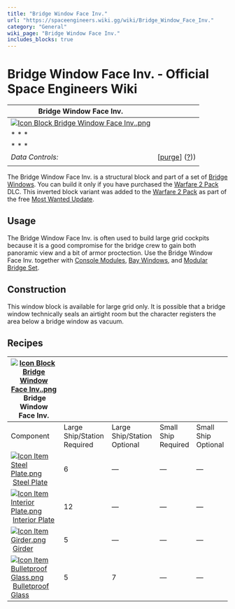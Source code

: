```yaml
---
title: "Bridge Window Face Inv."
url: "https://spaceengineers.wiki.gg/wiki/Bridge_Window_Face_Inv."
category: "General"
wiki_page: "Bridge Window Face Inv."
includes_blocks: true
---
```


# Bridge Window Face Inv. - Official Space Engineers Wiki

| Bridge Window Face Inv. |     |
| --- | --- |
| [![Icon Block Bridge Window Face Inv..png](https://spaceengineers.wiki.gg/images/Icon_Block_Bridge_Window_Face_Inv..png?6fadbf)](https://spaceengineers.wiki.gg/wiki/File:Icon_Block_Bridge_Window_Face_Inv..png) |     |
| * * * |     |
| * * * |     |
| _Data Controls:_ | \[[purge](https://spaceengineers.wiki.gg/wiki/Bridge_Window_Face_Inv.?action=purge)\] ([?](https://spaceengineers.wiki.gg/wiki/Template:Info_Block))) |
|     |     |

The Bridge Window Face Inv. is a structural block and part of a set of [Bridge Windows](https://spaceengineers.wiki.gg/wiki/Bridge_Windows "Bridge Windows"). You can build it only if you have purchased the [Warfare 2 Pack](https://spaceengineers.wiki.gg/wiki/Warfare_2_Pack "Warfare 2 Pack") DLC. This inverted block variant was added to the [Warfare 2 Pack](https://spaceengineers.wiki.gg/wiki/Warfare_2_Pack "Warfare 2 Pack") as part of the free [Most Wanted Update](https://spaceengineers.wiki.gg/wiki/Most_Wanted_Update "Most Wanted Update").

## Usage

The Bridge Window Face Inv. is often used to build large grid cockpits because it is a good compromise for the bridge crew to gain both panoramic view and a bit of armor proctection. Use the Bridge Window Face Inv. together with [Console Modules](https://spaceengineers.wiki.gg/wiki/Console_Modules "Console Modules"), [Bay Windows](https://spaceengineers.wiki.gg/wiki/Bay_Windows "Bay Windows"), and [Modular Bridge Set](https://spaceengineers.wiki.gg/wiki/Modular_Bridge_Set "Modular Bridge Set").

## Construction

This window block is available for large grid only. It is possible that a bridge window technically seals an airtight room but the character registers the area below a bridge window as vacuum.

## Recipes

| [![Icon Block Bridge Window Face Inv..png](https://spaceengineers.wiki.gg/images/thumb/Icon_Block_Bridge_Window_Face_Inv..png/21px-Icon_Block_Bridge_Window_Face_Inv..png?6fadbf)](https://spaceengineers.wiki.gg/wiki/Bridge_Window_Face_Inv. "Bridge Window Face Inv.") Bridge Window Face Inv. |     |     |     |     |
| --- | --- | --- | --- | --- |
| Component | Large Ship/Station  <br>Required | Large Ship/Station  <br>Optional | Small Ship  <br>Required | Small Ship  <br>Optional |
| [![Icon Item Steel Plate.png](https://spaceengineers.wiki.gg/images/thumb/Icon_Item_Steel_Plate.png/21px-Icon_Item_Steel_Plate.png?437e3a)](https://spaceengineers.wiki.gg/wiki/Steel_Plate "Steel Plate") [Steel Plate](https://spaceengineers.wiki.gg/wiki/Steel_Plate "Steel Plate") | 6   | —   | —   | —   |
| [![Icon Item Interior Plate.png](https://spaceengineers.wiki.gg/images/thumb/Icon_Item_Interior_Plate.png/21px-Icon_Item_Interior_Plate.png?d80f8e)](https://spaceengineers.wiki.gg/wiki/Interior_Plate "Interior Plate") [Interior Plate](https://spaceengineers.wiki.gg/wiki/Interior_Plate "Interior Plate") | 12  | —   | —   | —   |
| [![Icon Item Girder.png](https://spaceengineers.wiki.gg/images/thumb/Icon_Item_Girder.png/21px-Icon_Item_Girder.png?b2c906)](https://spaceengineers.wiki.gg/wiki/Girder "Girder") [Girder](https://spaceengineers.wiki.gg/wiki/Girder "Girder") | 5   | —   | —   | —   |
| [![Icon Item Bulletproof Glass.png](https://spaceengineers.wiki.gg/images/thumb/Icon_Item_Bulletproof_Glass.png/21px-Icon_Item_Bulletproof_Glass.png?1941ea)](https://spaceengineers.wiki.gg/wiki/Bulletproof_Glass "Bulletproof Glass") [Bulletproof Glass](https://spaceengineers.wiki.gg/wiki/Bulletproof_Glass "Bulletproof Glass") | 5   | 7   | —   | —   |